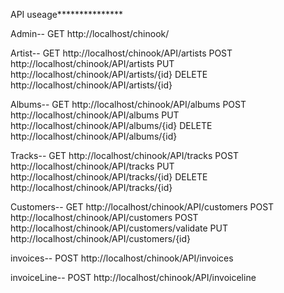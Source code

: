 








API useage***************

Admin--
GET http://localhost/chinook/

Artist--
GET http://localhost/chinook/API/artists
POST http://localhost/chinook/API/artists
PUT http://localhost/chinook/API/artists/{id}
DELETE http://localhost/chinook/API/artists/{id}

Albums--
GET http://localhost/chinook/API/albums
POST http://localhost/chinook/API/albums
PUT http://localhost/chinook/API/albums/{id}
DELETE http://localhost/chinook/API/albums/{id}

Tracks--
GET http://localhost/chinook/API/tracks
POST http://localhost/chinook/API/tracks
PUT http://localhost/chinook/API/tracks/{id}
DELETE http://localhost/chinook/API/tracks/{id}

Customers--
GET http://localhost/chinook/API/customers
POST http://localhost/chinook/API/customers
POST http://localhost/chinook/API/customers/validate
PUT http://localhost/chinook/API/customers/{id}

invoices--
POST http://localhost/chinook/API/invoices

invoiceLine--
POST http://localhost/chinook/API/invoiceline
